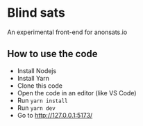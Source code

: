 # Blind sats

An experimental front-end for anonsats.io

## How to use the code

- Install Nodejs
- Install Yarn
- Clone this code
- Open the code in an editor (like VS Code)
- Run `yarn install`
- Run `yarn dev`
- Go to http://127.0.0.1:5173/
